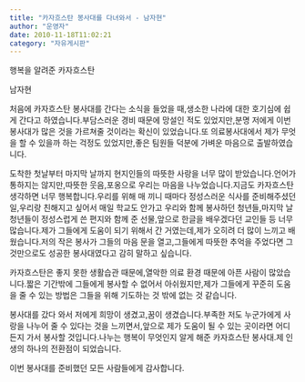 ```yaml
---
title: "카자흐스탄 봉사대를 다녀와서 - 남자현"
author: "운영자"
date: 2010-11-18T11:02:21
category: "자유게시판"
---
```


행복을 알려준 카자흐스탄

남자현

처음에 카자흐스탄 봉사대를 간다는 소식을 들었을 때,생소한 나라에 대한 호기심에 쉽게 간다고 하였습니다.부담스러운 경비 때문에 망설인 적도 있었지만,분명 저에게 이번 봉사대가 많은 것을 가르쳐줄 것이라는 확신이 있었습니다.또 의료봉사대에서 제가 무엇을 할 수 있을까 하는 걱정도 있었지만,좋은 팀원들 덕분에 가벼운 마음으로 출발하였습니다.

도착한 첫날부터 마지막 날까지 현지인들의 따뜻한 사랑을 너무 많이 받았습니다.언어가 통하지는 않지만,따뜻한 웃음,포옹으로 우리는 마음을 나누었습니다.지금도 카자흐스탄 생각하면 너무 행복합니다.우리를 위해 매 끼니 때마다 정성스러운 식사를 준비해주셨던 일,우리랑 친해지고 싶어서 매일 학교도 안가고 우리와 함께 봉사하던 청년들,마지막 날 청년들이 정성스럽게 쓴 편지와 함께 준 선물,앞으로 한글을 배우겠다던 교인들 등 너무 많습니다.제가 그들에게 도움이 되기 위해서 간 거였는데,제가 오히려 더 많이 느끼고 배웠습니다.저의 작은 봉사가 그들의 마음 문을 열고,그들에게 따뜻한 추억을 주었다면 그것만으로도 성공한 봉사대였다고 감히 말하고 싶습니다.

카자흐스탄은 좋지 못한 생활습관 때문에,열악한 의료 환경 때문에 아픈 사람이 많았습니다.짧은 기간밖에 그들에게 봉사할 수 없어서 아쉬웠지만,제가 그들에게 꾸준히 도움을 줄 수 있는 방법은 그들을 위해 기도하는 것 밖에 없는 것 같습니다.

봉사대를 갔다 와서 저에게 희망이 생겼고,꿈이 생겼습니다.부족한 저도 누군가에게 사랑을 나누어 줄 수 있다는 것을 느끼면서,앞으로 제가 도움이 될 수 있는 곳이라면 어디든지 가서 봉사할 것입니다.나누는 행복이 무엇인지 알게 해준 카자흐스탄 봉사대.제 인생의 하나의 전환점이 되었습니다.

이번 봉사대를 준비했던 모든 사람들에게 감사합니다.
